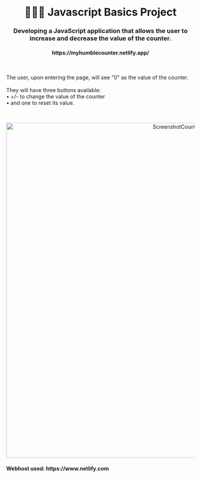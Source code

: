 <h1 align="center">👩🏻‍💻 Javascript Basics Project</h1>
<h3 align="center">Developing a JavaScript application that allows the user to increase and decrease the value of the counter.</h3>
<h4 align="center">https://myhumblecounter.netlify.app/</h4>
<br>


<p>The user, upon entering the page, will see "0" as the value of the counter.<br>
  <br>
  They will have three buttons available:<br>
    • +/- to change the value of the counter<br>
    • and one to reset its value.</p>
  <br>
<p align="center">
  <img width="896" alt="ScreenshotCounter" src="https://github.com/Smajl95/JavaScriptBasicProject/assets/153779435/8ced14c1-8ede-4ca1-96b0-719dfcdc1853">
</p>

<h4>Webhost used: https://www.netlify.com</h4>
